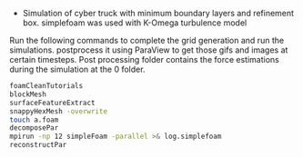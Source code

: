 * Simulation of cyber truck with minimum boundary layers and refinement box. simplefoam was used with K-Omega turbulence model

Run the following commands to complete the grid generation and run the simulations. postprocess it using ParaView to get those gifs and images at certain timesteps.
Post processing folder contains the force estimations during the simulation at the 0 folder.

```sh
foamCleanTutorials
blockMesh
surfaceFeatureExtract
snappyHexMesh -overwrite
touch a.foam
decomposePar
mpirun -np 12 simpleFoam -parallel >& log.simplefoam
reconstructPar
```




